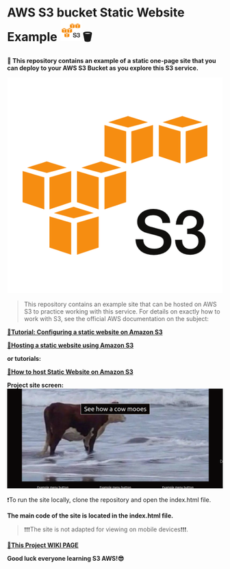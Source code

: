 # AWS S3 bucket Static Website Example <img src="s3screen.png"  style="width: 50px; height: 50px;">🪣
**🤖 This repository contains an example of a static one-page site that you can deploy to your AWS S3 Bucket as you explore this S3 service.**

![S3 bucket](s3screen.png)


>This repository contains an example site that can be hosted on AWS S3 to practice working with this service. For details on exactly how to work with S3, see the official AWS documentation on the subject:

**[🔴Tutorial: Configuring a static website on Amazon S3](https://docs.aws.amazon.com/AmazonS3/latest/userguide/HostingWebsiteOnS3Setup.html)**

**[🔴Hosting a static website using Amazon S3](https://docs.aws.amazon.com/AmazonS3/latest/userguide/WebsiteHosting.html)**

**or tutorials:**

**[🔴How to host Static Website on Amazon S3](https://github.com/sami-dev/aws-s3-static-website-sample)**



**Project site screen:**
![examplesitescreen](examplesitescreen.png)


❗To run the site locally, clone the repository and open the index.html file.


**The main code of the site is located in the index.html file.**

>❗❗❗The site is not adapted for viewing on mobile devices❗❗❗.



**[🔴This Project  WIKI PAGE](wiki.md)**



**Good luck everyone learning S3 AWS!😎**



